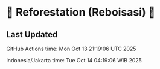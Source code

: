 
# 🌳 Reforestation (Reboisasi) 🌲

## Last Updated

GitHub Actions time: Mon Oct 13 21:19:06 UTC 2025

Indonesia/Jakarta time: Tue Oct 14 04:19:06 WIB 2025
